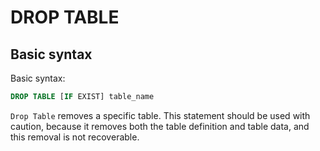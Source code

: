 # DROP TABLE

## Basic syntax

Basic syntax:

```sql
DROP TABLE [IF EXIST] table_name
```

`Drop Table` removes a specific table. This statement should be used with caution, because it removes both the table definition and table data, and this removal is not recoverable.
